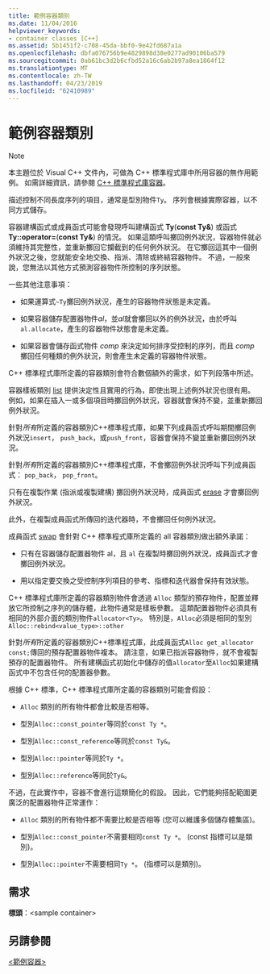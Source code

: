 ```yaml
---
title: 範例容器類別
ms.date: 11/04/2016
helpviewer_keywords:
- container classes [C++]
ms.assetid: 5b1451f2-c708-45da-bbf0-9e42fd687a1a
ms.openlocfilehash: dbfa076756b9e4829898d38e0277ad90106ba579
ms.sourcegitcommit: 0ab61bc3d2b6cfbd52a16c6ab2b97a8ea1864f12
ms.translationtype: MT
ms.contentlocale: zh-TW
ms.lasthandoff: 04/23/2019
ms.locfileid: "62410989"
---
```

# <a name="sample-container-class"></a>範例容器類別

> [!NOTE]
> 本主題位於 Visual C++ 文件內，可做為 C++ 標準程式庫中所用容器的無作用範例。 如需詳細資訊，請參閱 [C++ 標準程式庫容器](../standard-library/stl-containers.md)。

描述控制不同長度序列的項目，通常是型別物件`Ty`。 序列會根據實際容器，以不同方式儲存。

容器建構函式或成員函式可能會發現呼叫建構函式 **Ty**(**const Ty&**) 或函式 **Ty::operator=**(**const Ty&**) 的情況。 如果這類呼叫擲回例外狀況，容器物件就必須維持其完整性，並重新擲回它攔截到的任何例外狀況。 在它擲回這其中一個例外狀況之後，您就能安全地交換、指派、清除或終結容器物件。 不過，一般來說，您無法以其他方式預測容器物件所控制的序列狀態。

一些其他注意事項：

- 如果運算式`~Ty`擲回例外狀況，產生的容器物件狀態是未定義。

- 如果容器儲存配置器物件*al*，並*al*就會擲回以外的例外狀況，由於呼叫`al.allocate`，產生的容器物件狀態會是未定義。

- 如果容器會儲存函式物件 *comp* 來決定如何排序受控制的序列，而且 *comp* 擲回任何種類的例外狀況，則會產生未定義的容器物件狀態。

C++ 標準程式庫所定義的容器類別會符合數個額外的需求，如下列段落中所述。

容器樣板類別 [list](../standard-library/list-class.md) 提供決定性且實用的行為，即使出現上述例外狀況也很有用。 例如，如果在插入一或多個項目時擲回例外狀況，容器就會保持不變，並重新擲回例外狀況。

針對*所有*所定義的容器類別C++標準程式庫，如果下列成員函式呼叫期間擲回例外狀況`insert`， `push_back`，或`push_front`，容器會保持不變並重新擲回例外狀況。

針對*所有*所定義的容器類別C++標準程式庫，不會擲回例外狀況呼叫下列成員函式： `pop_back`， `pop_front`。

只有在複製作業 (指派或複製建構) 擲回例外狀況時，成員函式 [erase](../standard-library/container-class-erase.md) 才會擲回例外狀況。

此外，在複製成員函式所傳回的迭代器時，不會擲回任何例外狀況。

成員函式 [swap](../standard-library/container-class-swap.md) 會針對 C++ 標準程式庫所定義的 all 容器類別做出額外承諾：

- 只有在容器儲存配置器物件 al，且 `al` 在複製時擲回例外狀況，成員函式才會擲回例外狀況。

- 用以指定要交換之受控制序列項目的參考、指標和迭代器會保持有效狀態。

C++ 標準程式庫所定義的容器類別物件會透過 `Alloc` 類型的預存物件，配置並釋放它所控制之序列的儲存體，此物件通常是樣板參數。 這類配置器物件必須具有相同的外部介面的類別物件`allocator<Ty>`。 特別是，`Alloc`必須是相同的型別 `Alloc::rebind<value_type>::other`

針對*所有*所定義的容器類別C++標準程式庫，此成員函式`Alloc get_allocator const;`傳回的預存配置器物件複本。 請注意，如果已指派容器物件，就不會複製預存的配置器物件。 所有建構函式初始化中儲存的值`allocator`至`Alloc`如果建構函式中不包含任何的配置器參數。

根據 C++ 標準，C++ 標準程式庫所定義的容器類別可能會假設：

- `Alloc` 類別的所有物件都會比較是否相等。

- 型別`Alloc::const_pointer`等同於`const Ty *`。

- 型別`Alloc::const_reference`等同於`const Ty&`。

- 型別`Alloc::pointer`等同於`Ty *`。

- 型別`Alloc::reference`等同於`Ty&`。

不過，在此實作中，容器不會進行這類簡化的假設。 因此，它們能夠搭配範圍更廣泛的配置器物件正常運作：

- `Alloc` 類別的所有物件都不需要比較是否相等 (您可以維護多個儲存體集區)。

- 型別`Alloc::const_pointer`不需要相同`const Ty *`。 (const 指標可以是類別)。

- 型別`Alloc::pointer`不需要相同`Ty *`。 (指標可以是類別)。

## <a name="requirements"></a>需求

**標頭**：\<sample container>

## <a name="see-also"></a>另請參閱

[\<範例容器>](../standard-library/sample-container.md)<br/>
